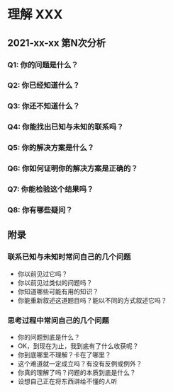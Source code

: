 # 理解 XXX

## 2021-xx-xx 第N次分析

### Q1: 你的问题是什么？

### Q2: 你已经知道什么？

### Q3: 你还不知道什么？

### Q4: 你能找出已知与未知的联系吗？

### Q5: 你的解决方案是什么？

### Q6: 你如何证明你的解决方案是正确的？

### Q7: 你能检验这个结果吗？

### Q8: 你有哪些疑问？

## 附录
  
### 联系已知与未知时常问自己的几个问题

- 你以前见过它吗？
- 你以前见过类似的问题吗？
- 你知道哪些可能有用的知识？
- 你能重新叙述这道题目吗？能以不同的方式叙述它吗？

### 思考过程中常问自己的几个问题

- 你的问题到底是什么？
- OK，到现在为止，我到底有了什么收获呢？
- 你到底哪里不理解？卡在了哪里？
- 这个难道就一定成立吗？有没有反例或例外？
- 你真的理解了吗？问题的本质到底是什么？
- 设想自己正在将东西讲给不懂的人听

